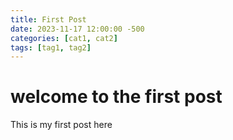 ```yaml
---
title: First Post
date: 2023-11-17 12:00:00 -500
categories: [cat1, cat2]
tags: [tag1, tag2]
---
```


# welcome to the first post

This is my first post here